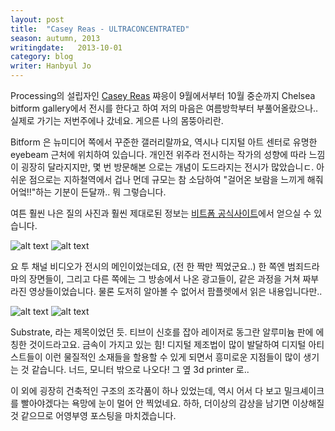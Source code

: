 ```yaml
---
layout: post
title:  "Casey Reas - ULTRACONCENTRATED"
season: autumn, 2013
writingdate:   2013-10-01
category: blog
writer: Hanbyul Jo
---
```


 Processing의 설립자인 [Casey Reas](http://reas.com/) 쨔응이 9월에서부터 10월 중순까지 Chelsea bitform gallery에서 전시를 한다고 하여 저의 마음은 여름방학부터 부풀어올랐으나.. 실제로 가기는 저번주에나 갔네요. 게으른 나의 몸뚱아리란. 

 Bitform 은 뉴미디어 쪽에서 꾸준한 갤러리랄까요, 역시나 디지털 아트 센터로 유명한 eyebeam 근처에 위치하여 있습니다. 개인전 위주라 전시하는 작가의 성향에 따라 느낌이 굉장히 달라지지만, 몇 번 방문해본 으로는 개념이 도드라지는 전시가 많았습니ㄷ. 아쉬운 점으로는 지하철역에서 겁나 먼데 규모는 참 소담하여 "걸어온 보람을 느끼게 해줘어엌!!"하는 기분이 든달까.. 뭐 그렇습니다.

 여튼 훨씬 나은 질의 사진과 훨씬 제대로된 정보는 [비트폼 공식사이트](http://www.bitforms.com/current-exhibitions.html#id=169&num=1)에서 얻으실 수 있습니다.

 ![alt text](http://hanbyul-crew.github.io/img/caseyreas/casey0.JPG "casey reas 0")
 ![alt text](http://hanbyul-crew.github.io/img/caseyreas/casey1.JPG "casey reas 1")
 
  요 투 채널 비디오가 전시의 메인이었는데요, (전 한 짝만 찍었군요..) 한 쪽엔 범죄드라마의 장면들이, 그리고 다른 쪽에는 그 방송에서 나온 광고들이, 같은 과정을 거쳐 짜부라진 영상들이었습니다. 물론 도저히 알아볼 수 없어서 팜플렛에서 읽은 내용입니다만.. 

![alt text](http://hanbyul-crew.github.io/img/caseyreas/casey2.JPG "casey reas 2")
![alt text](http://hanbyul-crew.github.io/img/caseyreas/casey3.JPG "casey reas 3")

Substrate, 라는 제목이었던 듯. 티브이 신호를 잡아 레이저로 동그란 알루미늄 판에 에칭한 것이드라고요. 금속이 가지고 있는 힘! 디지털 제조법이 많이 발달하여 디지털 아티스트들이 이런 물질적인 소재들을 할용할 수 있게 되면서 흥미로운 지점들이 많이 생기는 것 같습니다. 너드, 모니터 밖으로 나오다! 그 옆 3d printer 로.. 

 이 외에 굉장히 건축적인 구조의 조각품이 하나 있었는데, 역시 어서 다 보고 밀크셰이크를 빨아야겠다는 욕망에 눈이 멀어 안 찍었네요. 하하, 더이상의 감상을 남기면 이상해질 것 같으므로 어영부영 포스팅을 마치겠습니다.

